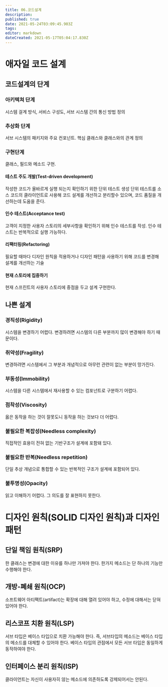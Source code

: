 ```yaml
---
title: 06.코드설계
description: 
published: true
date: 2021-05-24T03:09:45.903Z
tags: 
editor: markdown
dateCreated: 2021-05-17T05:04:17.830Z
---
```


# 애자일 코드 설계
## 코드설계의 단계
### 아키텍쳐 단계
시스템 걸계 방식, 서비스 구성도, 서브 시스템 간의 통신 방법 정의

### 추상화 단계
서브 시스템의 패키지와 주요 컨포넌트. 핵심 클래스와 클래스와의 관계 정의

### 구현단계
클래스, 필드와 메소드 구현.

#### 테스트 주도 개발(Test-driven development)
작성한 코드가 올바르게 실행 되는지 확인하기 위한 단위 테스트 생성
단위 테스트를 소스 코드의 클라이언트로 사용해 코드 설계를 개선하고 분리할수 있으며, 코드 품질을 개선하는데 도움을 준다.

#### 인수 테스트(Acceptance test)
고객이 지정한 사용자 스토리의 세부사항을 확인하기 위해 인수 테스트를 작성.
인수 테스트는 반복적으로 실행 가능하다.

#### 리팩터링(Refactoring)
필요할 때마다 디자인 원칙을 적용하거나 디자인 패턴을 사용하기 위해 코드를 변경해 설계를 개선하는 기술

#### 현재 스토리에 집중하기
현재 스프린트의 사용자 스토리에 중점을 두고 설계 구현한다.


## 나쁜 설계
### 경직성(Rigidity)
시스템을 변경하기 어렵다. 변경하려면 시스템의 다른 부분까지 많이 변경해야 하기 때문이다.
### 취약성(Fragility)
변경하려면 시스템에서 그 부분과 개념적으로 아무런 관련이 없는 부분이 망가진다.
### 부동성(Immobility)
시스템을 다른 시스템에서 재사용할 수 있는 컴포넌트로 구분하기 어렵다.
### 점착성(Viscosity)
옳은 동작을 하는 것이 잘못도니 동작을 하는 것보다 더 어렵다.
### 불필요한 복잡성(Needless complexity)
직접적인 효용이 전혀 없는 기반구조가 설계에 포함돼 있다.
### 불필요한 반복(Needless repetition)
단일 추상 개념으로 통합할 수 있는 반복적인 구조가 설계에 포함되어 있다.
### 불투명성(Opacity)
읽고 이해하기 어렵다. 그 의도를 잘 표현하지 못한다.

# 디자인 원칙(SOLID 디자인 원칙)과 디자인 패턴
## 단일 책임 원칙(SRP)
한 클래스는 변경에 대한 이유를 하나만 가져야 한다.
한가지 메소드는 단 하나의 기능만 수행해야 한다.

## 개방-폐쇄 원칙(OCP)
소프트웨어 아티팩트(artifact)는 확장에 대해 열려 있어야 하고, 수정에 대해서는 닫혀 있어야 한다.

## 리스코프 치환 원칙(LSP)
서브 타입은 베이스 타입으로 치환 가능해야 한다.
즉, 서브타입의 메소드는 베이스 타입의 메소드를 대체할 수 있어야 한다. 베이스 타입의 관점에서 모든 서브 타입은 동일하게 동작하여야 한다.

## 인터페이스 분리 원칙(ISP)
클라이언트는 자신이 사용자히 않는 메소드에 의존하도록 강제되어서는 안된다.

## 

## 

